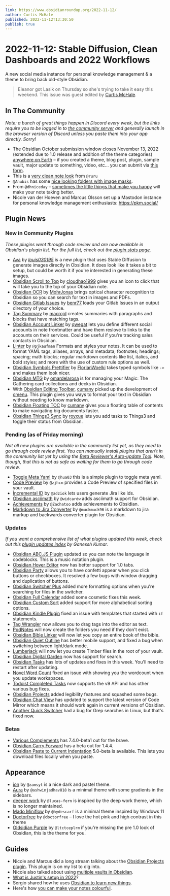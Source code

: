 ```yaml
---
link: https://www.obsidianroundup.org/2022-11-12/
author: Curtis McHale
published: 2022-11-12T13:30:50
publish: true
---
```


# 2022-11-12: Stable Diffusion, Clean Dashboards and 2022 Workflows
A new social media instance for personal knowledge management & a theme to bring back old-style Obsidian.


> Eleanor got Lasik on Thursday so she's trying to take it easy this weekend. This issue was guest edited by [Curtis McHale](https://curtismchale.ca).

## In The Community

_Note: a bunch of great things happen in Discord every week, but the links require you to be logged in to [the community server](https://obsidian.md/community) and generally launch in the browser version of Discord unless you paste them into your app directly. Sorry!_ 

* The Obsidian October submission window closes November 13, 2022 (extended due to 1.0 release and addition of the theme categories) [anywhere on Earth](https://en.wikipedia.org/wiki/Anywhere_on_Earth) – if you created a theme, blog post, plugin, sample vault, major update to something, video, etc... you can submit via [this form](https://airtable.com/shraMn6xDv4LwgRvA).
* This is a [very clean note look](https://discord.com/channels/686053708261228577/744933215063638183/1040346301331669012) from `@ruru`
* `@Anubis` has some [nice looking folders with image masks](https://discord.com/channels/686053708261228577/744933215063638183/1040069917728317450).
* From `@dhniceday` – [sometimes the little things that make you happy](https://discord.com/channels/686053708261228577/744933215063638183/1038941359081533440) will make your note taking better.
* Nicole van der Hoeven and Marcus Olsson set up a Mastodon instance for personal knowledge management enthusiasts: <https://pkm.social/>

## Plugin News

### New in Community Plugins

_These plugins went through code review and are now available in Obsidian's plugin list._ _For the full list, check out the [plugin stats page](https://obsidian-plugin-stats.vercel.app/new)._

* [Ava](https://github.com/louis030195/obsidian-ava) by [_louis030195_](https://github.com/louis030195) is a new plugin that uses Stable Diffusion to generate images directly in Obsidian. It does look like it takes a bit to setup, but could be worth it if you're interested in generating these images.
* [Obsidian Scroll to Top](https://github.com/cloudhao1999/obsidian-scroll-to-top-plugin) by [cloudhao1999](https://github.com/cloudhao1999) gives you an icon to click that will take you to the top of your Obsidian note.
* [Obsidian OCR](https://github.com/MohrJonas/obsidian-ocr) by [MohrJonas](https://github.com/MohrJonas) brings optical character recognition to Obsidian so you can search for text in images and PDFs.
* [Obsidian Gitlab Issues](https://github.com/benr77/obsidian-gitlab-issues) by [benr77](https://github.com/benr77) loads your Gitlab Issues in an output directory of your choice.
* [Tag Summary](https://github.com/macrojd/tag-summary) by [macrojd](https://github.com/macrojd) creates summaries with paragraphs and blocks that have matching tags.
* [Obsidian Account Linker](https://github.com/qwegat/Obsidian-Account-Linker) by [qwegat](https://github.com/qwegat) lets you define different social accounts in note frontmatter and have them reslove to links to the accounts on their services. Could be useful if you're tracking sales contacts in Obsidian.
* [Linter](https://github.com/platers/obsidian-linter) by `@pjkaufman` Formats and styles your notes. It can be used to format YAML tags, aliases, arrays, and metadata; footnotes; headings; spacing; math blocks; regular markdown contents like list, italics, and bold styles; and more with the use of custom rule options as well.
* [Obsidian Symbols Prettifier](https://github.com/FlorianWoelki/obsidian-symbols-prettifier) by [FlorianWoelki](https://github.com/FlorianWoelki) takes typed symbols like `->` and makes them look nicer.
* [Obsidian MTG](https://github.com/omardelarosa/obsidian-mtg) by [omardelarosa](https://github.com/omardelarosa) is for managing your Magic: The Gathering card collections and decks in Obsidian.
* With [Obsidian Editing Toolbar](https://github.com/cumany/obsidian-editing-toolbar), [cumany](https://github.com/cumany) picked up the development of [cmenu](https://github.com/chetachiezikeuzor/cMenu-Plugin). This plugin gives you ways to format your text in Obsidian without needing to know markdown.
* [Obsidian Floating TOC](https://github.com/cumany/obsidian-floating-toc-plugin) by [cumany](https://github.com/cumany) gives you a floating table of contents to make navigating big documents faster.
* [Obsidian Things3 Sync](https://github.com/royxue/obsidian-things3-sync) by [royxue](https://github.com/royxue) lets you add tasks to Things3 and toggle their status from Obsidian.

### Pending (as of Friday morning)

_Not all new plugins are available in the community list yet, as they need to go through code review first. You can manually install plugins that aren't in the community list yet by using the [Beta Reviewer's Auto-update Tool](https://github.com/TfTHacker/obsidian42-brat). Note, though, that this is not as safe as waiting for them to go through code review._

* [Toggle Meta Yaml](https://github.com/hua03/obsidian-toggle-meta-yaml-plugin) by `@hua03` this is a simple plugin to toggle meta yaml.
* [Code Preview](https://github.com/zjhcn/obsidian-code-preview) by `@zjhcn` provides a Code Preview of specified files in your vault.
* [Incremental ID](https://github.com/adziok/obsidian-incremental-id) by `@adziok` lets users generate Jira like ids.
* [Obsidian asciimath](https://github.com/widcardw/obsidian-asciimath) by `@widcardw` adds asciimath support for Obsidian.
* [Achievements](https://github.com/Zachatoo/obsidian-achievements) by `@Zachatoo` adds achievements to Obsidian.
* [Markdown to Jira Converter](https://github.com/muckmuck96/obsidian-md-to-jira) by `@muckmuck96` is a markdown to jira markup and backwards converter plugin for Obsidian.

### Updates

_If you want a comprehensive list of what plugins updated this week, check out this [plugin updates index](https://obsidian-plugin-stats.vercel.app/updates) by Ganessh Kumar._

* [Obsidian ABC.JS Plugin](https://github.com/abcjs-music/obsidian-plugin-abcjs) updated so you can note the language in codeblocks. This is a music notation plugin.
* [Obsidian Hover Editor](https://github.com/nothingislost/obsidian-hover-editor) now has better support for 1.0 tabs.
* [Obsidian Party](https://github.com/shap-po/obsidian-party) allows you to have confetti appear when you click buttons or checkboxes. It resolved a few bugs with window dragging and duplication of buttons.
* [Obsidian Switcher Plus](https://github.com/darlal/obsidian-switcher-plus/releases) added more formatting options when you're searching for files in the switcher.
* [Obsidian Full Calendar](https://github.com/davish/obsidian-full-calendar/releases) added some cosmetic fixes this week.
* [Obsidian Custom Sort](https://github.com/SebastianMC/obsidian-custom-sort/releases) added support for more alphabetical sorting options.
* [Obsidian Kindle Plugin](https://github.com/hadynz/obsidian-kindle-plugin/releases) fixed an issue with templates that started with `if` statements.
* [Tag Wrangler](https://github.com/pjeby/tag-wrangler/releases) now allows you to drag tags into the editor as text.
* [PodNotes](https://github.com/chhoumann/podnotes/releases) will now create the folders you need if they don't exist.
* [Obsidian Bible Linker](https://github.com/kuchejak/obsidian-bible-linker-plugin/releases) will now let you copy an entire book of the bible.
* [Obsidian Quiet Outline](https://github.com/guopenghui/obsidian-quiet-outline/releases) has better mobile support, and fixed a bug when switching between light/dark mode.
* [Lumberjack](https://github.com/ryanjamurphy/lumberjack-obsidian/releases) will now let you create Timber files in the root of your vault.
* [Obsidian Digital Garden](https://github.com/oleeskild/obsidian-digital-garden/releases) now has support for search.
* [Obsidian Tasks](https://github.com/obsidian-tasks-group/obsidian-tasks/releases) has lots of updates and fixes in this week. You'll need to restart after updating.
* [Novel Word Count](https://github.com/isaaclyman/novel-word-count-obsidian/releases) fixed an issue with showing you the wordcount when you update workspaces.
* [Todoist Completed Tasks](https://github.com/Ledaryy/obsidian-todoist-completed-tasks/releases) now supports the v9 API and has other various bug fixes.
* [Obsidian Projects](https://github.com/marcusolsson/obsidian-projects/releases) added legibility features and squashed some bugs.
* [Obsidian Chat View](https://github.com/adifyr/obsidian-chat-view/releases) has updated to support the latest version of Code Mirror which means it should work again in current versions of Obsidian.
* [Another Quick Switcher](https://github.com/tadashi-aikawa/obsidian-another-quick-switcher/releases) had a bug for Grep searches in Linux, but that's fixed now.

### Betas

* [Various Complements](https://github.com/tadashi-aikawa/obsidian-various-complements-plugin/releases/tag/7.4.0-beta1) has 7.4.0-beta1 out for the brave.
* [Obsidian Carry Forward](https://github.com/jglev/obsidian-carry-forward/releases) has a beta out for 1.4.4.
* [Obsidian Paste to Current Indentation](https://github.com/jglev/obsidian-paste-to-current-indentation/releases) 5.0-beta is available. This lets you download files locally when you paste.

## Appearance

* [ion](https://github.com/zamsyt/obsidian-ion) by `@zamsyt` is a nice dark and pastel theme.
* [Aura](https://github.com/ashwinjadhav818/obsidian-aura) by `@ashwinjadhav818` is a minimal theme with some gradients in the sidebars.
* [deeper work](https://github.com/lucas-fern/obsidian-deeper-work-theme) by `@lucas-fern` is inspired by the deep work theme, which is no longer maintained.
* [Mado Miniflow](https://github.com/hydescarf/Obsidian-Theme-Mado-11) by `@hydescarf` is a minimal theme inspired by Windows 11
* [Doctorfree](https://github.com/doctorfree/Obsidian-Doctorfree) by `@doctorfree` – I love the hot pink and high contrast in this theme
* [Oldsidian Purple](https://github.com/ltctceplrm/oldsidian-purple) by `@ltctceplrm` if you're missing the pre 1.0 look of Obsidian, this is the theme for you.

## Guides

* Nicole and Marcus did a long stream talking about the [Obsidian Projects plugin](https://www.youtube.com/watch?v=LdaMe2rzAW8&t=326s). This plugin is on my list to dig into.
* Nicole also talked about using [multiple vaults in Obsidian](https://www.youtube.com/watch?v=IV3PHeyCHvc).
* [What is Justin's setup in 2022](https://www.youtube.com/watch?v=UBDIevN_iZk&list=WL&index=5)?
* Sergio shared how he uses [Obsidian to learn new things](https://www.youtube.com/watch?v=DwSNZEW6jCU&list=WL&index=2).
* Here's how [you can make your notes colourful](https://www.youtube.com/watch?v=sBDkNXLRSFw&list=WL&index=3).

## 

